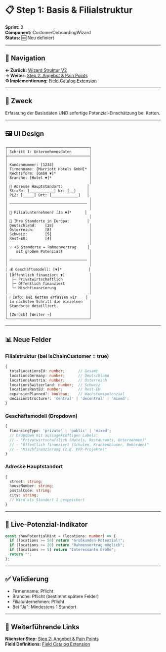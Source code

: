 # 📋 Step 1: Basis & Filialstruktur

**Sprint:** 2  
**Component:** CustomerOnboardingWizard  
**Status:** 🆕 Neu definiert  

---

## 📍 Navigation
**← Zurück:** [Wizard Struktur V2](/Users/joergstreeck/freshplan-sales-tool/docs/features/FC-005-CUSTOMER-MANAGEMENT/sprint2/WIZARD_STRUCTURE_V2.md)  
**→ Weiter:** [Step 2: Angebot & Pain Points](/Users/joergstreeck/freshplan-sales-tool/docs/features/FC-005-CUSTOMER-MANAGEMENT/sprint2/wizard/STEP2_ANGEBOT_PAINPOINTS.md)  
**⚙️ Implementierung:** [Field Catalog Extension](/Users/joergstreeck/freshplan-sales-tool/docs/features/FC-005-CUSTOMER-MANAGEMENT/sprint2/implementation/FIELD_CATALOG_EXTENSION.md)

---

## 🎯 Zweck

Erfassung der Basisdaten UND sofortige Potenzial-Einschätzung bei Ketten.

---

## 🖼️ UI Design

```
┌─────────────────────────────────────┐
│ Schritt 1: Unternehmensdaten        │
├─────────────────────────────────────┤
│                                     │
│ Kundennummer: [1234]                │
│ Firmenname: [Marriott Hotels GmbH]* │
│ Rechtsform: [GmbH ▼]*               │
│ Branche: [Hotel ▼]*                 │
│                                     │
│ 📍 Adresse Hauptstandort:           │
│ Straße: [___________] Nr: [__]     │
│ PLZ: [_____] Ort: [____________]   │
│                                     │
│ ─────────────────────────────────── │
│                                     │
│ 🏢 Filialunternehmen? [Ja ▼]*      │
│                                     │
│ 📍 Ihre Standorte in Europa:        │
│ Deutschland:    [28]                │
│ Österreich:     [8]                 │
│ Schweiz:        [5]                 │
│ Rest-EU:        [4]                 │
│                                     │
│ 💡 45 Standorte = Rahmenvertrag     │
│    mit großem Potenzial!            │
│                                     │
│ ─────────────────────────────────── │
│                                     │
│ 💰 Geschäftsmodell: [▼]*            │
│ [Öffentlich finanziert ▼]           │
│  ├─ Privatwirtschaftlich            │
│  ├─ Öffentlich finanziert           │
│  └─ Mischfinanzierung               │
│                                     │
│ ℹ️ Info: Bei Ketten erfassen wir    │
│ im nächsten Schritt die einzelnen   │
│ Standorte detailliert.              │
│                                     │
│ [Zurück] [Weiter →]                 │
└─────────────────────────────────────┘
```

---

## 📊 Neue Felder

### Filialstruktur (bei isChainCustomer = true)
```typescript
{
  totalLocationsEU: number;      // Gesamt
  locationsGermany: number;      // Deutschland
  locationsAustria: number;      // Österreich
  locationsSwitzerland: number;  // Schweiz
  locationsRestEU: number;       // Rest-EU
  expansionPlanned?: boolean;    // Wachstumspotenzial
  decisionStructure?: 'central' | 'decentral' | 'mixed';
}
```

### Geschäftsmodell (Dropdown)
```typescript
{
  financingType: 'private' | 'public' | 'mixed';
  // Dropdown mit aussagekräftigen Labels:
  // - "Privatwirtschaftlich (Hotels, Restaurants, Unternehmen)"
  // - "Öffentlich finanziert (Schulen, Krankenhäuser, Behörden)"
  // - "Mischfinanzierung (z.B. PPP-Projekte)"
}
```

### Adresse Hauptstandort
```typescript
{
  street: string;
  houseNumber: string;
  postalCode: string;
  city: string;
  // Wird als Standort 1 gespeichert
}
```

---

## 🧮 Live-Potenzial-Indikator

```typescript
const showPotentialHint = (locations: number) => {
  if (locations >= 50) return "Großkunden-Potenzial!";
  if (locations >= 20) return "Rahmenvertrag möglich";
  if (locations >= 5) return "Interessante Größe";
  return "";
};
```

---

## ✅ Validierung

- Firmenname: Pflicht
- Branche: Pflicht (bestimmt spätere Felder)
- Filialunternehmen: Pflicht
- Bei "Ja": Mindestens 1 Standort

---

## 🔗 Weiterführende Links

**Nächster Step:** [Step 2: Angebot & Pain Points](/Users/joergstreeck/freshplan-sales-tool/docs/features/FC-005-CUSTOMER-MANAGEMENT/sprint2/wizard/STEP2_ANGEBOT_PAINPOINTS.md)  
**Field Definitions:** [Field Catalog Extension](/Users/joergstreeck/freshplan-sales-tool/docs/features/FC-005-CUSTOMER-MANAGEMENT/sprint2/implementation/FIELD_CATALOG_EXTENSION.md)